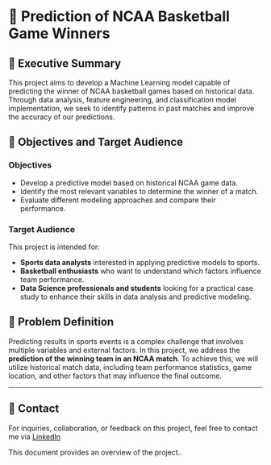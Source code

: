 # 📌 Prediction of NCAA Basketball Game Winners

## 📜 Executive Summary
This project aims to develop a Machine Learning model capable of predicting the winner of NCAA basketball games based on historical data. Through data analysis, feature engineering, and classification model implementation, we seek to identify patterns in past matches and improve the accuracy of our predictions.

## 🎯 Objectives and Target Audience
### **Objectives**
- Develop a predictive model based on historical NCAA game data.
- Identify the most relevant variables to determine the winner of a match.
- Evaluate different modeling approaches and compare their performance.

### **Target Audience**
This project is intended for:
- **Sports data analysts** interested in applying predictive models to sports.
- **Basketball enthusiasts** who want to understand which factors influence team performance.
- **Data Science professionals and students** looking for a practical case study to enhance their skills in data analysis and predictive modeling.

## 🏀 Problem Definition
Predicting results in sports events is a complex challenge that involves multiple variables and external factors. In this project, we address the **prediction of the winning team in an NCAA match**. To achieve this, we will utilize historical match data, including team performance statistics, game location, and other factors that may influence the final outcome.

---

## 📩 Contact
For inquiries, collaboration, or feedback on this project, feel free to contact me via [LinkedIn](www.linkedin.com/in/armando-islas)


This document provides an overview of the project..


